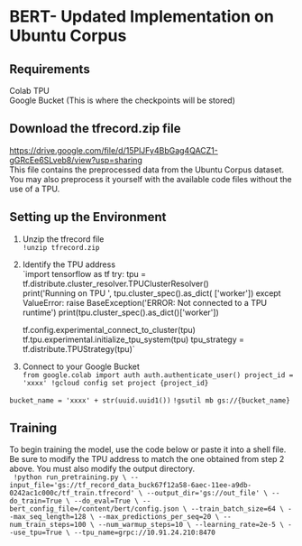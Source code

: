 
# BERT- Updated Implementation on Ubuntu Corpus

## Requirements
Colab TPU \
Google Bucket (This is where the checkpoints will be stored)

## Download the tfrecord.zip file
https://drive.google.com/file/d/15PlJFy4BbGag4QACZ1-gGRcEe6SLveb8/view?usp=sharing \
This file contains the preprocessed data from the Ubuntu Corpus dataset. You may also preprocess it yourself with the available code files without the use of a TPU.

## Setting up the Environment 
1. Unzip the tfrecord file \
   `!unzip tfrecord.zip`
2. Identify the TPU address \
   `import tensorflow as tf
	try:
	    tpu = tf.distribute.cluster_resolver.TPUClusterResolver()  
	    print('Running on TPU ', tpu.cluster_spec().as_dict( ['worker'])
	 except ValueError:
		raise BaseException('ERROR: Not connected to a TPU runtime')
    print(tpu.cluster_spec().as_dict()['worker'])

	 tf.config.experimental_connect_to_cluster(tpu)
  tf.tpu.experimental.initialize_tpu_system(tpu)
  tpu_strategy = tf.distribute.TPUStrategy(tpu)`

3. Connect to your Google Bucket \
   `from google.colab import auth
  auth.authenticate_user()
  project_id = 'xxxx'
  !gcloud config set project {project_id}`

`bucket_name = 'xxxx' + str(uuid.uuid1())` 
`!gsutil mb gs://{bucket_name}`

## Training
To begin training the model, use the code below or paste it into a shell file. Be sure to modify the TPU address to match the one obtained from step 2 above. You must also modify the output directory. \
`
!python run_pretraining.py \
    --input_file='gs://tf_record_data_buck67f12a58-6aec-11ee-a9db-0242ac1c000c/tf_train.tfrecord' \
    --output_dir='gs://out_file' \
    --do_train=True \
    --do_eval=True \
    --bert_config_file=/content/bert/config.json \
    --train_batch_size=64 \
    --max_seq_length=128 \
    --max_predictions_per_seq=20 \
    --num_train_steps=100 \
    --num_warmup_steps=10 \
    --learning_rate=2e-5 \
    --use_tpu=True \
    --tpu_name=grpc://10.91.24.210:8470`
